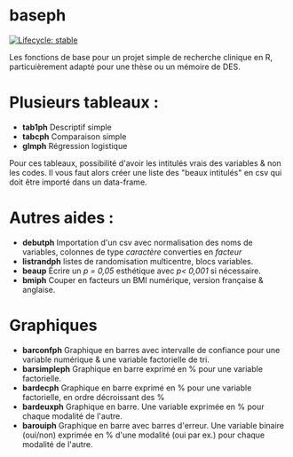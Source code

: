 # baseph

  <!-- badges: start -->
  [![Lifecycle: stable](https://img.shields.io/badge/lifecycle-stable-brightgreen.svg)](https://lifecycle.r-lib.org/articles/stages.html#stable)
  <!-- badges: end -->
  
Les fonctions de base pour un projet simple de recherche clinique en R, particuièrement adapté pour une thèse ou un mémoire de DES. 

# Plusieurs tableaux : 
- **tab1ph** Descriptif simple
- **tabcph** Comparaison simple
- **glmph** Régression logistique

Pour ces tableaux, possibilité d'avoir les intitulés vrais des variables & non les codes. Il vous faut alors créer une liste des "beaux intitulés" en csv qui doit être importé dans un data-frame.

# Autres aides : 
- **debutph** Importation d'un csv avec normalisation des noms de variables, colonnes de type *caractère* converties en *facteur* 
- **listrandph** listes de randomisation multicentre, blocs variables.
- **beaup** Écrire un *p = 0,05* esthétique avec *p< 0,001* si nécessaire.
- **bmiph** Couper en facteurs un BMI numérique, version française & anglaise.

# Graphiques
 - **barconfph** Graphique en barres avec intervalle de confiance pour une variable numérique & une variable factorielle de tri.
- **barsimpleph** Graphique en barre exprimé en % pour une variable factorielle.
- **bardecph**  Graphique en barre exprimé en % pour une variable factorielle, en ordre décroissant des %
- **bardeuxph** Graphique en barre. Une variable exprimée en % pour chaque modalité de l'autre.
- **barouiph** Graphique en barre avec barres d'erreur. Une variable binaire (oui/non) exprimée en % d'une modalité (oui par ex.) pour chaque modalité de l'autre.
